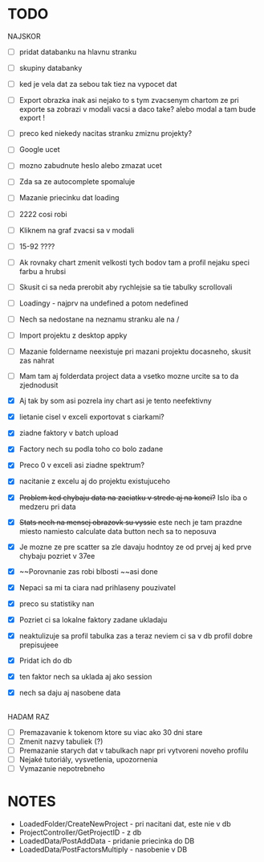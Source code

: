 # TODO

NAJSKOR

- [ ] pridat databanku na hlavnu stranku
- [ ] skupiny databanky
- [ ] ked je vela dat za sebou tak tiez na vypocet dat
- [ ] Export obrazka inak asi nejako to s tym zvacsenym chartom ze pri exporte sa zobrazi v modali vacsi a daco take? alebo modal a tam bude export !

- [ ] preco ked niekedy nacitas stranku zmiznu projekty?
- [ ] Google ucet
- [ ] mozno zabudnute heslo alebo zmazat ucet
- [ ] Zda sa ze autocomplete spomaluje
- [ ] Mazanie priecinku dat loading
- [ ] 2222 cosi robi
- [ ] Kliknem na graf zvacsi sa v modali
- [ ] 15-92 ????
- [ ] Ak rovnaky chart zmenit velkosti tych bodov tam a profil nejaku speci farbu a hrubsi
- [ ] Skusit ci sa neda prerobit aby rychlejsie sa tie tabulky scrollovali
- [ ] Loadingy - najprv na undefined a potom nedefined
- [ ] Nech sa nedostane na neznamu stranku ale na /
- [ ] Import projektu z desktop appky
- [ ] Mazanie foldername neexistuje pri mazani projektu docasneho, skusit zas nahrat
- [ ] Mam tam aj folderdata project data a vsetko mozne urcite sa to da zjednodusit

- [x] Aj tak by som asi pozrela iny chart asi je tento neefektivny
- [x] lietanie cisel v exceli exportovat s ciarkami?
- [x] ziadne faktory v batch upload
- [x] Factory nech su podla toho co bolo zadane
- [x] Preco 0 v exceli asi ziadne spektrum?
- [x] nacitanie z excelu aj do projektu existujuceho
- [x] ~~Problem ked chybaju data na zaciatku v strede aj na konci?~~ Islo iba o medzeru pri data
- [x] ~~Stats nech na mensej obrazovk su vyssie~~ este nech je tam prazdne miesto namiesto calculate data button nech sa to neposuva
- [x] Je mozne ze pre scatter sa zle davaju hodntoy ze od prvej aj ked prve chybaju pozriet v 37ee
- [x] ~~Porovnanie zas robi blbosti ~~asi done
- [x] Nepaci sa mi ta ciara nad prihlaseny pouzivatel
- [x] preco su statistiky nan
- [x] Pozriet ci sa lokalne faktory zadane ukladaju
- [x] neaktulizuje sa profil tabulka zas a teraz neviem ci sa v db profil dobre prepisujeee
- [x] Pridat ich do db
- [x] ten faktor nech sa uklada aj ako session
- [x] nech sa daju aj nasobene data

##

HADAM RAZ

- [ ] Premazavanie k tokenom ktore su viac ako 30 dni stare
- [ ] Zmenit nazvy tabuliek (?)
- [ ] Premazanie starych dat v tabulkach napr pri vytvoreni noveho profilu
- [ ] Nejaké tutoriály, vysvetlenia, upozornenia
- [ ] Vymazanie nepotrebneho

# NOTES

- LoadedFolder/CreateNewProject - pri nacitani dat, este nie v db
- ProjectController/GetProjectID - z db
- LoadedData/PostAddData - pridanie priecinka do DB
- LoadedData/PostFactorsMultiply - nasobenie v DB
